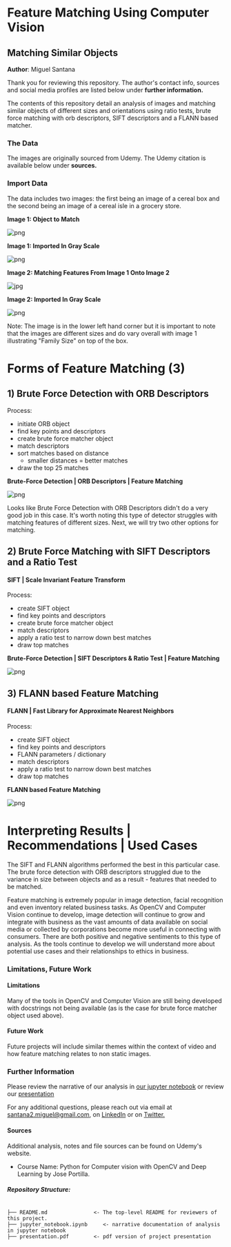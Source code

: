 
# Feature Matching Using Computer Vision
## Matching Similar Objects

**Author**: Miguel Santana

Thank you for reviewing this repository. The author's contact info, sources and social media profiles are listed below under **further information.**

The contents of this repository detail an analysis of images and matching similar objects of different sizes and orientations using ratio tests, brute force matching with orb descriptors, SIFT descriptors and a FLANN based matcher. 

### The Data

The images are originally sourced from Udemy. The Udemy citation is available below under **sources.** 

### Import Data
The data includes two images: the first being an image of a cereal box and the second being an image of a cereal isle in a grocery store. 

**Image 1: Object to Match**

![png](/images/reeses_puffs.png)


**Image 1: Imported In Gray Scale**

![png](/images/reesesgray.png)


**Image 2: Matching Features From Image 1 Onto Image 2**

![jpg](/images/many_cereals.jpg)


**Image 2: Imported In Gray Scale**

![png](/images/cerealgray.png)


Note: The image is in the lower left hand corner but it is important to note that the images are different sizes and do vary overall with image 1 illustrating "Family Size" on top of the box.


# Forms of Feature Matching (3)
## 1) Brute Force Detection with ORB Descriptors

Process: 
* initiate ORB object
* find key points and descriptors
* create brute force matcher object
* match descriptors
* sort matches based on distance
    * smaller distances = better matches
* draw the top 25 matches


**Brute-Force Detection | ORB Descriptors | Feature Matching**

![png](/images/BFD_ORB.png)


Looks like Brute Force Detection with ORB Descriptors didn't do a very good job in this case. It's worth noting this type of detector struggles with matching features of different sizes. Next, we will try two other options for matching. 


## 2) Brute Force Matching with SIFT Descriptors and a Ratio Test
#### SIFT | Scale Invariant Feature Transform

Process: 
* create SIFT object
* find key points and descriptors
* create brute force matcher object
* match descriptors
* apply a ratio test to narrow down best matches
* draw top matches


**Brute-Force Detection | SIFT Descriptors & Ratio Test | Feature Matching**

![png](/images/BFM_SIFT.png)


## 3) FLANN based Feature Matching
#### FLANN | Fast Library for Approximate Nearest Neighbors

Process: 
* create SIFT object
* find key points and descriptors
* FLANN parameters / dictionary
* match descriptors
* apply a ratio test to narrow down best matches
* draw top matches


**FLANN based Feature Matching**

![png](/images/FLANN.png)


# Interpreting Results | Recommendations | Used Cases

The SIFT and FLANN algorithms performed the best in this particular case. The brute force detection with ORB descriptors struggled due to the variance in size between objects and as a result - features that needed to be matched.

Feature matching is extremely popular in image detection, facial recognition and even inventory related business tasks. As OpenCV and Computer Vision continue to develop, image detection will continue to grow and integrate with business as the vast amounts of data available on social media or collected by corporations become more useful in connecting with consumers. There are both positive and negative sentiments to this type of analysis. As the tools continue to develop we will understand more about potential use cases and their relationships to ethics in business. 

### Limitations, Future Work

#### Limitations
Many of the tools in OpenCV and Computer Vision are still being developed with docstrings not being available (as is the case for brute force matcher object used above). 

#### Future Work

Future projects will include similar themes within the context of video and how feature matching relates to non static images. 

### Further Information
Please review the narrative of our analysis in [our jupyter notebook](./jupyter_notebook.ipynb) or review our [presentation](/powerpoint/powerpoint.pdf)

For any additional questions, please reach out via email at santana2.miguel@gmail.com, on [LinkedIn](https://www.linkedin.com/in/miguel-angel-santana-ii-mba-51467276/) or on [Twitter.](https://twitter.com/msantana_ds)

#### Sources

Additional analysis, notes and file sources can be found on Udemy's website. 

* Course Name: Python for Computer vision with OpenCV and Deep Learning by Jose Portilla.

##### Repository Structure:

```

├── README.md               <- The top-level README for reviewers of this project.
├── jupyter_notebook.ipynb     <- narrative documentation of analysis in jupyter notebook
├── presentation.pdf        <- pdf version of project presentation

```
